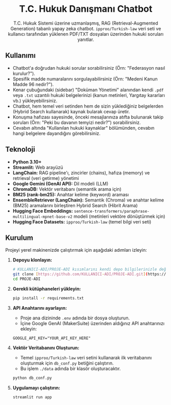 <div align="center">

# T.C. Hukuk Danışmanı Chatbot



T.C. Hukuk Sistemi üzerine uzmanlaşmış, RAG (Retrieval-Augmented Generation) tabanlı yapay zeka chatbot. `ipproo/Turkish-law` veri seti ve kullanıcı tarafından yüklenen PDF/TXT dosyaları üzerinden hukuki soruları yanıtlar.

</div>

## Kullanımı

-   Chatbot'a doğrudan hukuki sorular sorabilirsiniz (Örn: "Federasyon nasıl kurulur?").
-   Spesifik madde numaralarını sorgulayabilirsiniz (Örn: "Medeni Kanun Madde 96 nedir?").
-   Kenar çubuğundaki (sidebar) "Doküman Yönetimi" alanından kendi `.pdf` veya `.txt` uzantılı hukuki belgelerinizi (kanun metinleri, Yargıtay kararları vb.) yükleyebilirsiniz.
-   Chatbot, hem temel veri setinden hem de sizin yüklediğiniz belgelerden (Hybrid Search kullanarak) kaynak bularak cevap üretir.
-   Konuşma hafızası sayesinde, önceki mesajlarınıza atıfta bulunarak takip soruları (Örn: "Peki bu davanın temyizi nedir?") sorabilirsiniz.
-   Cevabın altında "Kullanılan hukuki kaynaklar" bölümünden, cevabın hangi belgelere dayandığını görebilirsiniz.

## Teknoloji

-   **Python 3.10+**
-   **Streamlit:** Web arayüzü
-   **LangChain:** RAG pipeline'ı, zincirler (chains), hafıza (memory) ve retrieval (veri getirme) yönetimi
-   **Google Gemini (GenAI API):** Dil modeli (LLM)
-   **ChromaDB:** Vektör veritabanı (semantik arama için)
-   **BM25 (rank-bm25):** Anahtar kelime (keyword) araması
-   **EnsembleRetriever (LangChain):** Semantik (Chroma) ve anahtar kelime (BM25) aramalarını birleştiren Hybrid Search (Hibrit Arama)
-   **Hugging Face Embeddings:** `sentence-transformers/paraphrase-multilingual-mpnet-base-v2` modeli (metinleri vektöre dönüştürmek için)
-   **Hugging Face Datasets:** `ipproo/Turkish-law` (temel bilgi veri seti)

## Kurulum

Projeyi yerel makinenizde çalıştırmak için aşağıdaki adımları izleyin:

1.  **Depoyu klonlayın:**
    ```bash
    # KULLANICI-ADI/PROJE-ADI kısımlarını kendi depo bilgilerinizle değiştirin
    git clone [https://github.com/KULLANICI-ADI/PROJE-ADI.git](https://github.com/KULLANICI-ADI/PROJE-ADI.git)
    cd PROJE-ADI
    ```

2.  **Gerekli kütüphaneleri yükleyin:**
    ```bash
    pip install -r requirements.txt
    ```

3.  **API Anahtarını ayarlayın:**
    -   Proje ana dizininde `.env` adında bir dosya oluşturun.
    -   İçine Google GenAI (MakerSuite) üzerinden aldığınız API anahtarınızı ekleyin:
      ```
      GOOGLE_API_KEY="YOUR_API_KEY_HERE"
      ```

4.  **Vektör Veritabanını Oluşturun:**
    -   Temel `ipproo/Turkish-law` veri setini kullanarak ilk veritabanını oluşturmak için `db_conf.py` betiğini çalıştırın.
    -   Bu işlem `./data` adında bir klasör oluşturacaktır.
    ```bash
    python db_conf.py
    ```

5.  **Uygulamayı çalıştırın:**
    ```bash
    streamlit run app